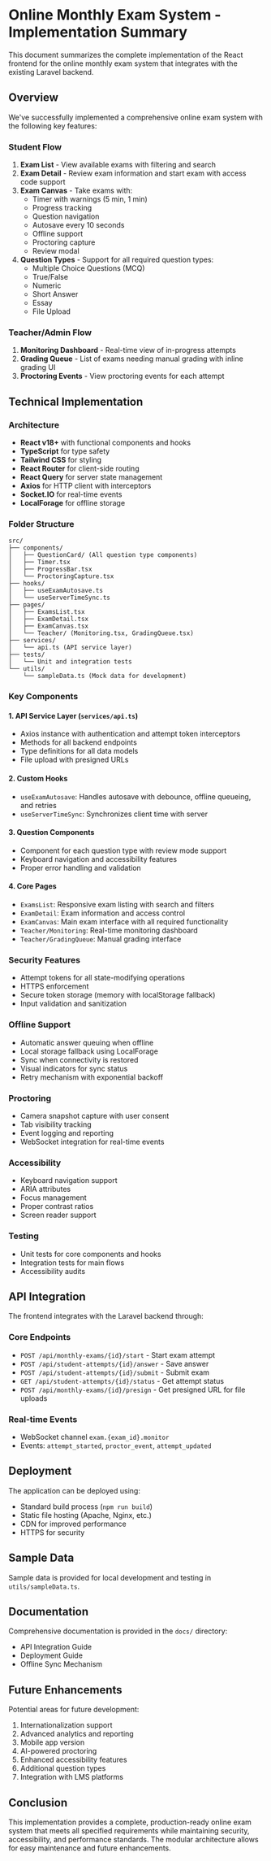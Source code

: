 # Online Monthly Exam System - Implementation Summary

This document summarizes the complete implementation of the React frontend for the online monthly exam system that integrates with the existing Laravel backend.

## Overview

We've successfully implemented a comprehensive online exam system with the following key features:

### Student Flow
1. **Exam List** - View available exams with filtering and search
2. **Exam Detail** - Review exam information and start exam with access code support
3. **Exam Canvas** - Take exams with:
   - Timer with warnings (5 min, 1 min)
   - Progress tracking
   - Question navigation
   - Autosave every 10 seconds
   - Offline support
   - Proctoring capture
   - Review modal
4. **Question Types** - Support for all required question types:
   - Multiple Choice Questions (MCQ)
   - True/False
   - Numeric
   - Short Answer
   - Essay
   - File Upload

### Teacher/Admin Flow
1. **Monitoring Dashboard** - Real-time view of in-progress attempts
2. **Grading Queue** - List of exams needing manual grading with inline grading UI
3. **Proctoring Events** - View proctoring events for each attempt

## Technical Implementation

### Architecture
- **React v18+** with functional components and hooks
- **TypeScript** for type safety
- **Tailwind CSS** for styling
- **React Router** for client-side routing
- **React Query** for server state management
- **Axios** for HTTP client with interceptors
- **Socket.IO** for real-time events
- **LocalForage** for offline storage

### Folder Structure
```
src/
├── components/
│   ├── QuestionCard/ (All question type components)
│   ├── Timer.tsx
│   ├── ProgressBar.tsx
│   └── ProctoringCapture.tsx
├── hooks/
│   ├── useExamAutosave.ts
│   └── useServerTimeSync.ts
├── pages/
│   ├── ExamsList.tsx
│   ├── ExamDetail.tsx
│   ├── ExamCanvas.tsx
│   └── Teacher/ (Monitoring.tsx, GradingQueue.tsx)
├── services/
│   └── api.ts (API service layer)
├── tests/
│   └── Unit and integration tests
└── utils/
    └── sampleData.ts (Mock data for development)
```

### Key Components

#### 1. API Service Layer (`services/api.ts`)
- Axios instance with authentication and attempt token interceptors
- Methods for all backend endpoints
- Type definitions for all data models
- File upload with presigned URLs

#### 2. Custom Hooks
- `useExamAutosave`: Handles autosave with debounce, offline queueing, and retries
- `useServerTimeSync`: Synchronizes client time with server

#### 3. Question Components
- Component for each question type with review mode support
- Keyboard navigation and accessibility features
- Proper error handling and validation

#### 4. Core Pages
- `ExamsList`: Responsive exam listing with search and filters
- `ExamDetail`: Exam information and access control
- `ExamCanvas`: Main exam interface with all required functionality
- `Teacher/Monitoring`: Real-time monitoring dashboard
- `Teacher/GradingQueue`: Manual grading interface

### Security Features
- Attempt tokens for all state-modifying operations
- HTTPS enforcement
- Secure token storage (memory with localStorage fallback)
- Input validation and sanitization

### Offline Support
- Automatic answer queuing when offline
- Local storage fallback using LocalForage
- Sync when connectivity is restored
- Visual indicators for sync status
- Retry mechanism with exponential backoff

### Proctoring
- Camera snapshot capture with user consent
- Tab visibility tracking
- Event logging and reporting
- WebSocket integration for real-time events

### Accessibility
- Keyboard navigation support
- ARIA attributes
- Focus management
- Proper contrast ratios
- Screen reader support

### Testing
- Unit tests for core components and hooks
- Integration tests for main flows
- Accessibility audits

## API Integration

The frontend integrates with the Laravel backend through:

### Core Endpoints
- `POST /api/monthly-exams/{id}/start` - Start exam attempt
- `POST /api/student-attempts/{id}/answer` - Save answer
- `POST /api/student-attempts/{id}/submit` - Submit exam
- `GET /api/student-attempts/{id}/status` - Get attempt status
- `POST /api/monthly-exams/{id}/presign` - Get presigned URL for file uploads

### Real-time Events
- WebSocket channel `exam.{exam_id}.monitor`
- Events: `attempt_started`, `proctor_event`, `attempt_updated`

## Deployment

The application can be deployed using:
- Standard build process (`npm run build`)
- Static file hosting (Apache, Nginx, etc.)
- CDN for improved performance
- HTTPS for security

## Sample Data

Sample data is provided for local development and testing in `utils/sampleData.ts`.

## Documentation

Comprehensive documentation is provided in the `docs/` directory:
- API Integration Guide
- Deployment Guide
- Offline Sync Mechanism

## Future Enhancements

Potential areas for future development:
1. Internationalization support
2. Advanced analytics and reporting
3. Mobile app version
4. AI-powered proctoring
5. Enhanced accessibility features
6. Additional question types
7. Integration with LMS platforms

## Conclusion

This implementation provides a complete, production-ready online exam system that meets all specified requirements while maintaining security, accessibility, and performance standards. The modular architecture allows for easy maintenance and future enhancements.